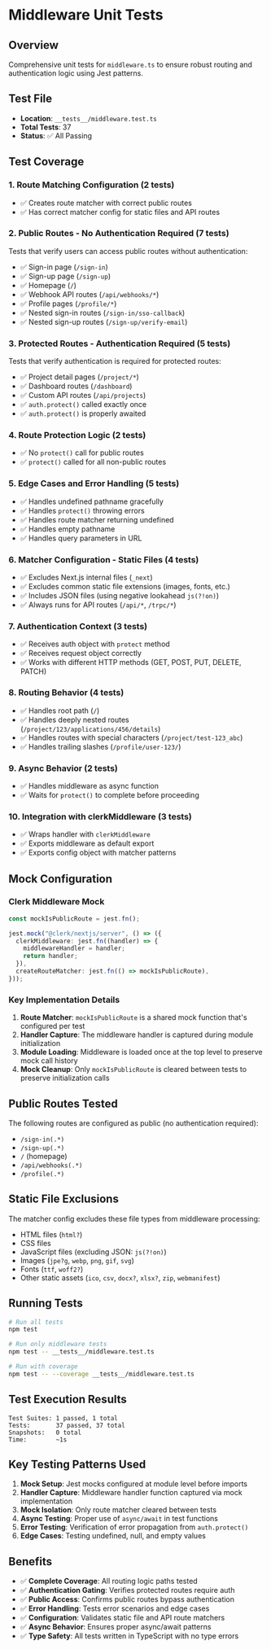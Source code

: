 # Middleware Unit Tests

## Overview
Comprehensive unit tests for `middleware.ts` to ensure robust routing and authentication logic using Jest patterns.

## Test File
- **Location**: `__tests__/middleware.test.ts`
- **Total Tests**: 37
- **Status**: ✅ All Passing

## Test Coverage

### 1. Route Matching Configuration (2 tests)
- ✅ Creates route matcher with correct public routes
- ✅ Has correct matcher config for static files and API routes

### 2. Public Routes - No Authentication Required (7 tests)
Tests that verify users can access public routes without authentication:
- ✅ Sign-in page (`/sign-in`)
- ✅ Sign-up page (`/sign-up`)
- ✅ Homepage (`/`)
- ✅ Webhook API routes (`/api/webhooks/*`)
- ✅ Profile pages (`/profile/*`)
- ✅ Nested sign-in routes (`/sign-in/sso-callback`)
- ✅ Nested sign-up routes (`/sign-up/verify-email`)

### 3. Protected Routes - Authentication Required (5 tests)
Tests that verify authentication is required for protected routes:
- ✅ Project detail pages (`/project/*`)
- ✅ Dashboard routes (`/dashboard`)
- ✅ Custom API routes (`/api/projects`)
- ✅ `auth.protect()` called exactly once
- ✅ `auth.protect()` is properly awaited

### 4. Route Protection Logic (2 tests)
- ✅ No `protect()` call for public routes
- ✅ `protect()` called for all non-public routes

### 5. Edge Cases and Error Handling (5 tests)
- ✅ Handles undefined pathname gracefully
- ✅ Handles `protect()` throwing errors
- ✅ Handles route matcher returning undefined
- ✅ Handles empty pathname
- ✅ Handles query parameters in URL

### 6. Matcher Configuration - Static Files (4 tests)
- ✅ Excludes Next.js internal files (`_next`)
- ✅ Excludes common static file extensions (images, fonts, etc.)
- ✅ Includes JSON files (using negative lookahead `js(?!on)`)
- ✅ Always runs for API routes (`/api/*`, `/trpc/*`)

### 7. Authentication Context (3 tests)
- ✅ Receives auth object with `protect` method
- ✅ Receives request object correctly
- ✅ Works with different HTTP methods (GET, POST, PUT, DELETE, PATCH)

### 8. Routing Behavior (4 tests)
- ✅ Handles root path (`/`)
- ✅ Handles deeply nested routes (`/project/123/applications/456/details`)
- ✅ Handles routes with special characters (`/project/test-123_abc`)
- ✅ Handles trailing slashes (`/profile/user-123/`)

### 9. Async Behavior (2 tests)
- ✅ Handles middleware as async function
- ✅ Waits for `protect()` to complete before proceeding

### 10. Integration with clerkMiddleware (3 tests)
- ✅ Wraps handler with `clerkMiddleware`
- ✅ Exports middleware as default export
- ✅ Exports config object with matcher patterns

## Mock Configuration

### Clerk Middleware Mock
```typescript
const mockIsPublicRoute = jest.fn();

jest.mock("@clerk/nextjs/server", () => ({
  clerkMiddleware: jest.fn((handler) => {
    middlewareHandler = handler;
    return handler;
  }),
  createRouteMatcher: jest.fn(() => mockIsPublicRoute),
}));
```

### Key Implementation Details
1. **Route Matcher**: `mockIsPublicRoute` is a shared mock function that's configured per test
2. **Handler Capture**: The middleware handler is captured during module initialization
3. **Module Loading**: Middleware is loaded once at the top level to preserve mock call history
4. **Mock Cleanup**: Only `mockIsPublicRoute` is cleared between tests to preserve initialization calls

## Public Routes Tested
The following routes are configured as public (no authentication required):
- `/sign-in(.*)`
- `/sign-up(.*)`
- `/` (homepage)
- `/api/webhooks(.*)`
- `/profile(.*)`

## Static File Exclusions
The matcher config excludes these file types from middleware processing:
- HTML files (`html?`)
- CSS files
- JavaScript files (excluding JSON: `js(?!on)`)
- Images (`jpe?g`, `webp`, `png`, `gif`, `svg`)
- Fonts (`ttf`, `woff2?`)
- Other static assets (`ico`, `csv`, `docx?`, `xlsx?`, `zip`, `webmanifest`)

## Running Tests

```bash
# Run all tests
npm test

# Run only middleware tests
npm test -- __tests__/middleware.test.ts

# Run with coverage
npm test -- --coverage __tests__/middleware.test.ts
```

## Test Execution Results
```
Test Suites: 1 passed, 1 total
Tests:       37 passed, 37 total
Snapshots:   0 total
Time:        ~1s
```

## Key Testing Patterns Used

1. **Mock Setup**: Jest mocks configured at module level before imports
2. **Handler Capture**: Middleware handler function captured via mock implementation
3. **Mock Isolation**: Only route matcher cleared between tests
4. **Async Testing**: Proper use of `async/await` in test functions
5. **Error Testing**: Verification of error propagation from `auth.protect()`
6. **Edge Cases**: Testing undefined, null, and empty values

## Benefits

- ✅ **Complete Coverage**: All routing logic paths tested
- ✅ **Authentication Gating**: Verifies protected routes require auth
- ✅ **Public Access**: Confirms public routes bypass authentication
- ✅ **Error Handling**: Tests error scenarios and edge cases
- ✅ **Configuration**: Validates static file and API route matchers
- ✅ **Async Behavior**: Ensures proper async/await patterns
- ✅ **Type Safety**: All tests written in TypeScript with no type errors
